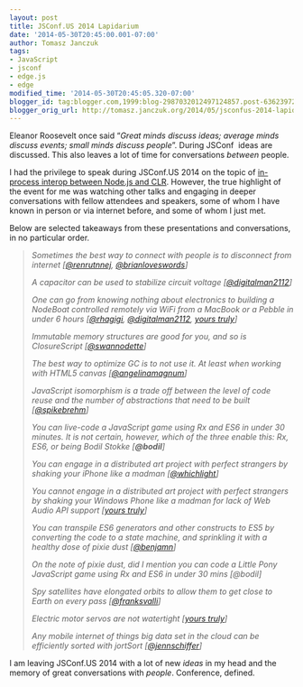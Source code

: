```yaml
---
layout: post
title: JSConf.US 2014 Lapidarium
date: '2014-05-30T20:45:00.001-07:00'
author: Tomasz Janczuk
tags:
- JavaScript
- jsconf
- edge.js
- edge
modified_time: '2014-05-30T20:45:05.320-07:00'
blogger_id: tag:blogger.com,1999:blog-2987032012497124857.post-6362397256480225230
blogger_orig_url: http://tomasz.janczuk.org/2014/05/jsconfus-2014-lapidarium.html
---
```





Eleanor Roosevelt once said “*Great minds discuss ideas; average minds discuss events; small minds discuss people*”. During JSConf  ideas are discussed. This also leaves a lot of time for conversations *between* people.   

I had the privilege to speak during JSConf.US 2014 on the topic of [in-process interop between Node.js and CLR](http://tjanczuk.github.io/edge). However, the true highlight of the event for me was watching other talks and engaging in deeper conversations with fellow attendees and speakers, some of whom I have known in person or via internet before, and some of whom I just met.   

Below are selected takeaways from these presentations and conversations, in no particular order.   

>
> *Sometimes the best way to connect with people is to disconnect from internet [[@renrutnnej](http://twitter.com/renrutnnej), [@brianloveswords](http://twitter.com/brianloveswords)]*
>
> *A capacitor can be used to stabilize circuit voltage [[@digitalman2112](https://twitter.com/digitalman2112)]*
>
> *One can go from knowing nothing about electronics to building a NodeBoat controlled remotely via WiFi from a MacBook or a Pebble in under 6 hours [[@rhagigi](https://twitter.com/digitalman2112), [@digitalman2112](https://twitter.com/digitalman2112), [yours truly](https://twitter.com/tjanczuk)]*
>
> *Immutable memory structures are good for you, and so is ClosureScript [[@swannodette](http://twitter.com/swannodette)]*
>
> *The best way to optimize GC is to not use it. At least when working with HTML5 canvas [[@angelinamagnum](https://twitter.com/angelinamagnum)]*
>
> *JavaScript isomorphism is a trade off between the level of code reuse and the number of abstractions that need to be built [[@spikebrehm](http://twitter.com/spikebrehm)]*
>
> *You can live-code a JavaScript game using Rx and ES6 in under 30 minutes. It is not certain, however, which of the three enable this: Rx, ES6, or being Bodil Stokke [**@bodil**]*
>
> *You can engage in a distributed art project with perfect strangers by shaking your iPhone like a madman [[@whichlight](http://twitter.com/whichlight)]*
>
> *You cannot* *engage in a distributed art project with perfect strangers by shaking your Windows Phone like a madman for lack of Web Audio API support [[yours truly](https://twitter.com/tjanczuk)]*
>
> *You can transpile ES6 generators and other constructs to ES5 by converting the code to a state machine, and sprinkling it with a healthy dose of pixie dust [[@benjamn](https://twitter.com/benjamn)]*
>
> *On the note of pixie dust, did I mention you can code a Little Pony JavaScript game using Rx and ES6 in under 30 mins [@bodil]*
>
> *Spy satellites have elongated orbits to allow them to get close to Earth on every pass [[@franksvalli](https://twitter.com/franksvalli)]*
>
> *Electric motor servos are not watertight [[yours truly](https://twitter.com/tjanczuk)]*
>
> *Any mobile internet of things big data set in the cloud can be efficiently sorted with jortSort [[@jennschiffer](https://twitter.com/jennschiffer)]*  

I am leaving JSConf.US 2014 with a lot of new *ideas* in my head and the memory of great conversations with *people*. Conference, defined.   